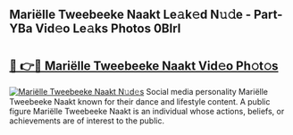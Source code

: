 ## Mariëlle Tweebeeke Naakt Le𝚊k𝚎d N𝚞𝚍e - Part-YBa Vid𝚎o Le𝚊ks Photos 0BlrI

# <h2><a href="http://fb4fxn.evod.top/?m=Mari%c3%ablle+Tweebeeke+Naakt">🔗 👉🔴 Mariëlle Tweebeeke Naakt Vid𝚎o Ph𝚘t𝚘s</a></h2>

[![Mariëlle Tweebeeke Naakt N𝚞d𝚎s](https://i.imgur.com/8V9OHl7.gif)](http://fb4fxn.evod.top/?m=Mari%c3%ablle+Tweebeeke+Naakt)
Social media personality Mariëlle Tweebeeke Naakt known for their dance and lifestyle content. A public figure Mariëlle Tweebeeke Naakt is an individual whose actions, beliefs, or achievements are of interest to the public. 
